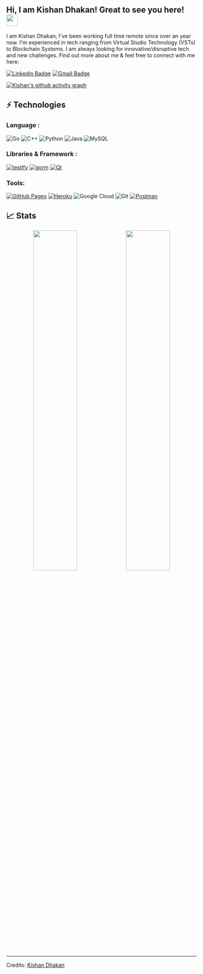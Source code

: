 ## Hi, I am Kishan Dhakan! Great to see you here! <img src="https://raw.githubusercontent.com/aemmadi/aemmadi/master/wave.gif" width="30px">

I am Kishan Dhakan, I've been working full time remote since over an year now. I'm experienced in tech ranging from Virtual Studio Technology (VSTs) to Blockchain Systems. I am always looking for innovative/disruptive tech and new challenges. Find out more about me & feel free to connect with me here:

[![Linkedin Badge](https://img.shields.io/badge/-KishanDhakan-blue?style=flat-square&logo=Linkedin&logoColor=white&link=https://www.linkedin.com/in/kishan-dhakan-228bb5167/)](https://www.linkedin.com/in/kishan-dhakan-228bb5167/)
[![Gmail Badge](https://img.shields.io/badge/-Kishandhakan17@gmail.com-c14438?style=flat-square&logo=Gmail&logoColor=white&link=mailto:kishandhakan17@gmail.com)](mailto:kishandhakan17@gmail.com)

[![Kishan's github activity graph](https://activity-graph.herokuapp.com/graph?username=Kishan-Dhakan&theme=xcode)](https://github.com/Kishan-Dhakan)

## ⚡ Technologies

### Language :

![Go](https://img.shields.io/badge/-Golang-00599C?style=flat-square&logo=go)
![C++](https://img.shields.io/badge/-C++-00599C?style=flat-square&logo=c)
![Python](https://img.shields.io/badge/-Python-black?style=flat-square&logo=Python)
![Java](https://img.shields.io/badge/-java-E34A86?style=flat-square&logo=java)
![MySQL](https://img.shields.io/badge/-MySQL-black?style=flat-square&logo=mysql)

### Libraries & Framework :

[![testify](https://img.shields.io/badge/-testify-green?style=flat-square&logo=testify)](https://github.com/stretchr/testify)
[![gorm](https://img.shields.io/badge/-gorm-563D7C?style=flat-square&logo=gorm)](https://gorm.io/)
[![Qt](https://img.shields.io/badge/-Qt-black?style=flat-square&logo=Qt)](https://www.qt.io/)

### Tools:

<a href="#"><img alt="GitHub Pages" src="https://img.shields.io/badge/GitHub%20Pages-%23327FC7.svg?logo=github&logoColor=white"></a> 
<a href="#"><img alt="Heroku" src="https://img.shields.io/badge/Heroku%20-%23430098.svg?logo=heroku&logoColor=white"></a>
![Google Cloud](https://img.shields.io/badge/Google%20Cloud-black?style=flat-square&logo=google-cloud)
![Git](https://img.shields.io/badge/-Git-black?style=flat-square&logo=git)
<a href="#"><img alt="Postman" src="https://img.shields.io/badge/Postman-FF6C37?logo=postman&logoColor=white"></a>

## 📈 Stats

<p align="center">

  <img width="48%" src="https://github-readme-stats.vercel.app/api?username=Kishan-Dhakan&show_icons=true&theme=tokyonight" />
  <img width="48%" src="https://github-readme-streak-stats.herokuapp.com/?user=Kishan-Dhakan&theme=tokyonight" />
</p>

<br>


-----
Credits: [Kishan Dhakan](https://github.com/Kishan-Dhakan)
